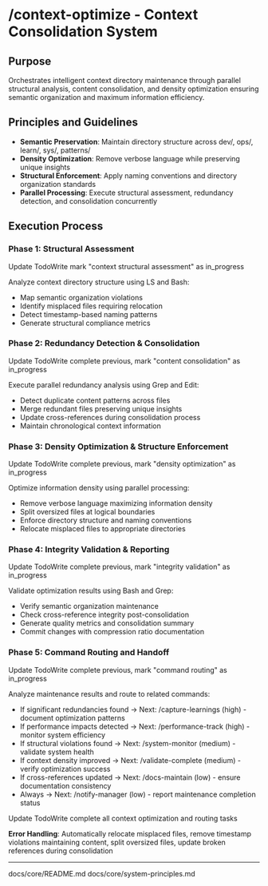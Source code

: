 # /context-optimize - Context Consolidation System

## Purpose
Orchestrates intelligent context directory maintenance through parallel structural analysis, content consolidation, and density optimization ensuring semantic organization and maximum information efficiency.

## Principles and Guidelines
- **Semantic Preservation**: Maintain directory structure across dev/, ops/, learn/, sys/, patterns/
- **Density Optimization**: Remove verbose language while preserving unique insights
- **Structural Enforcement**: Apply naming conventions and directory organization standards
- **Parallel Processing**: Execute structural assessment, redundancy detection, and consolidation concurrently

## Execution Process

### Phase 1: Structural Assessment
Update TodoWrite mark "context structural assessment" as in_progress

Analyze context directory structure using LS and Bash:
- Map semantic organization violations
- Identify misplaced files requiring relocation
- Detect timestamp-based naming patterns
- Generate structural compliance metrics

### Phase 2: Redundancy Detection & Consolidation
Update TodoWrite complete previous, mark "content consolidation" as in_progress

Execute parallel redundancy analysis using Grep and Edit:
- Detect duplicate content patterns across files
- Merge redundant files preserving unique insights
- Update cross-references during consolidation process
- Maintain chronological context information

### Phase 3: Density Optimization & Structure Enforcement
Update TodoWrite complete previous, mark "density optimization" as in_progress

Optimize information density using parallel processing:
- Remove verbose language maximizing information density
- Split oversized files at logical boundaries
- Enforce directory structure and naming conventions
- Relocate misplaced files to appropriate directories

### Phase 4: Integrity Validation & Reporting
Update TodoWrite complete previous, mark "integrity validation" as in_progress

Validate optimization results using Bash and Grep:
- Verify semantic organization maintenance
- Check cross-reference integrity post-consolidation
- Generate quality metrics and consolidation summary
- Commit changes with compression ratio documentation

### Phase 5: Command Routing and Handoff
Update TodoWrite complete previous, mark "command routing" as in_progress

Analyze maintenance results and route to related commands:
- If significant redundancies found → Next: /capture-learnings (high) - document optimization patterns
- If performance impacts detected → Next: /performance-track (high) - monitor system efficiency
- If structural violations found → Next: /system-monitor (medium) - validate system health
- If context density improved → Next: /validate-complete (medium) - verify optimization success
- If cross-references updated → Next: /docs-maintain (low) - ensure documentation consistency
- Always → Next: /notify-manager (low) - report maintenance completion status

Update TodoWrite complete all context optimization and routing tasks

**Error Handling**: Automatically relocate misplaced files, remove timestamp violations maintaining content, split oversized files, update broken references during consolidation

---

docs/core/README.md
docs/core/system-principles.md